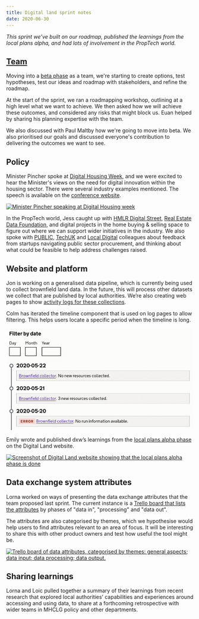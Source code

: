 ```yaml
---
title: Digital land sprint notes
date: 2020-06-30
---
```


_This sprint we’ve built on our roadmap, published the learnings from the local plans alpha, and had lots of involvement in the PropTech world._

## [Team](https://digital-land.github.io/about/)

Moving into a [beta phase](https://www.gov.uk/service-manual/agile-delivery/how-the-beta-phase-works) as a team, we're starting to create options, test hypotheses, test our ideas and roadmap with stakeholders, and refine the roadmap. 

At the start of the sprint, we ran a roadmapping workshop, outlining at a high level what we want to achieve. We then asked how we will achieve these outcomes, and considered any risks that might block us. Euan helped by sharing his planning expertise with the team.

We also discussed with Paul Maltby how we're going to move into beta. We also prioritised our goals and discussed everyone's contribution to delivering the outcomes we want to see.

## Policy

Minister Pincher spoke at [Digital Housing Week](https://gateway.on24.com/wcc/gateway/eliteOceanMediaGroup/2341832), and we were excited to hear the Minister's views on the need for digital innovation within the housing sector. There were several industry examples mentioned. The speech is available on the [conference website](https://gateway.on24.com/wcc/eh/2341832/lp/2362180/in-conversation-with-the-rt-hon-christopher-pincher-mp%2C-housing-minister/).

<a data-flickr-embed="true" href="https://www.flickr.com/photos/182343195@N08/50065780847/in/dateposted-public/" title="Minister Pincher speaking at Digital Housing week"><img src="https://live.staticflickr.com/65535/50065780847_6e957dc9c1_c.jpg" alt="Minister Pincher speaking at Digital Housing week"></a>

In the PropTech world, Jess caught up with [HMLR Digital Street](https://hmlandregistry.blog.gov.uk/tag/digital-street/), [Real Estate Data Foundation](https://www.theredfoundation.org/), and digital projects in the home buying & selling space to figure out where we can support wider initiatives in the industry. We also spoke with [PUBLIC](https://www.public.io/), [TechUK](https://www.techuk.org/) and [Local Digital](https://localdigital.gov.uk/) colleagues about feedback from startups navigating public sector procurement, and thinking about what could be feasible to help address challenges raised.

## Website and platform

Jon is working on a generalised data pipeline, which is currently being used to collect brownfield land data. In the future, this will process other datasets we collect that are published by local authorities. We’re also creating web pages to show [activity logs for these collections](https://digital-land.github.io/collection/). 

Colm has iterated the timeline component that is used on log pages to allow filtering. This helps users locate a specific period when the timeline is long.

![A gif showing the timeline component being filtered by date](/images/timeline-filter-video.gif "Timeline component filtered by date")

Emily wrote and published dxw’s learnings from the [local plans alpha phase](https://digital-land.github.io/project/local-plans/alpha/) on the Digital Land website. 

<a data-flickr-embed="true" href="https://www.flickr.com/photos/182343195@N08/50064935673/in/dateposted-public/" title="Screenshot of Digital Land website showing that the local plans alpha phase is done"><img src="https://live.staticflickr.com/65535/50064935673_d460ee25d5_c.jpg" alt="Screenshot of Digital Land website showing that the local plans alpha phase is done"></a>

## Data exchange system attributes

Lorna worked on ways of presenting the data exchange attributes that the team proposed last sprint. The current instance is a [Trello board that lists the attributes](https://trello.com/b/35xtv5VT/data-exchange-system-attributes) by phases of "data in", "processing" and "data out". 

The attributes are also categorised by themes, which we hypothesise would help users to find attributes relevant to an area of focus. It will be interesting to share this with other product owners and test how useful the tool might be.

<a data-flickr-embed="true" href="https://www.flickr.com/photos/182343195@N08/50065492426/in/dateposted-public/" title="Trello board of data attributes, categorised by themes: general aspects; data input; data processing; data output."><img src="https://live.staticflickr.com/65535/50065492426_5dce4424fb_c.jpg" alt="Trello board of data attributes, categorised by themes: general aspects; data input; data processing; data output."></a>

## Sharing learnings

Lorna and Loic pulled together a summary of their learnings from recent research that explored local authorities’ capabilities and experiences around accessing and using data, to share at a forthcoming retrospective with wider teams in MHCLG policy and other departments.
